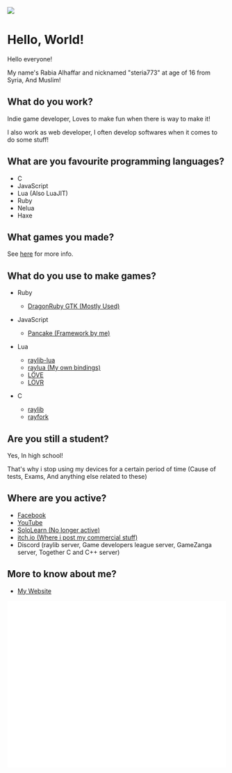![](https://komarev.com/ghpvc/?username=Rabios&color=blueviolet)

# Hello, World!

Hello everyone!

My name's Rabia Alhaffar and nicknamed "steria773" at age of 16 from Syria, And Muslim!

## What do you work?

Indie game developer, Loves to make fun when there is way to make it!

I also work as web developer, I often develop softwares when it comes to do some stuff!

## What are you favourite programming languages?

- C
- JavaScript
- Lua (Also LuaJIT)
- Ruby
- Nelua
- Haxe

## What games you made?

See [here](https://rabios.github.io/games.html) for more info.

## What do you use to make games?

- Ruby
    - [DragonRuby GTK (Mostly Used)](https://dragonruby.org)

- JavaScript
    - [Pancake (Framework by me)](https://github.com/Rabios/Pancake)
    
- Lua
    - [raylib-lua](https://github.com/TSnake41/raylib-lua)
    - [raylua (My own bindings)](https://github.com/Rabios/raylua)
    - [LÖVE](https://love2d.org)
    - [LÖVR](https://lovr.org)

- C
    - [raylib](http://raylib.com)
    - [rayfork](https://github.com/SasLuca/rayfork)

## Are you still a student?

Yes, In high school!

That's why i stop using my devices for a certain period of time (Cause of tests, Exams, And anything else related to these)

## Where are you active?

- [Facebook](https://www.facebook.com/rabia.alhaffar.9)
- [YouTube](https://www.youtube.com/channel/UCAyNQlH9PxhYpXHukRmM-dg)
- [SoloLearn (No longer active)](https://www.sololearn.com/Profile/9046029)
- [itch.io (Where i post my commercial stuff)](https://rabios.itch.io)
- Discord (raylib server, Game developers league server, GameZanga server, Together C and C++ server)

## More to know about me?

- [My Website](https://rabios.github.io)

![Metrics](https://github.com/Rabios/Rabios/blob/master/github-metrics.svg)
